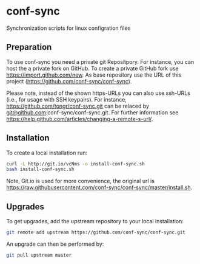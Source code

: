 # conf-sync
Synchronization scripts for linux configration files

## Preparation
To use conf-sync you need a private git Repositpory. For instance, you can host the a private fork on GitHub.
To create a private GitHub fork use https://import.github.com/new. As base repository use the URL of this project (https://github.com/conf-sync/conf-sync).

Please note, instead of the shown https-URLs you can also use ssh-URLs (i.e., for usage with SSH keypairs). For instance, https://github.com/tongr/conf-sync.git can be relaced by git@github.com:conf-sync/conf-sync.git. For further information see https://help.github.com/articles/changing-a-remote-s-url/.

## Installation
To create a local installation run:
```sh
curl -L http://git.io/vcNms -o install-conf-sync.sh
bash install-conf-sync.sh
```
Note, Git.io is used for more convenience, the original url is https://raw.githubusercontent.com/conf-sync/conf-sync/master/install.sh.

## Upgrades
To get upgrades, add the upstream repository to your local installation:
```sh
git remote add upstream https://github.com/conf-sync/conf-sync.git
```
An upgrade can then be performed by:
```sh
git pull upstream master
```
